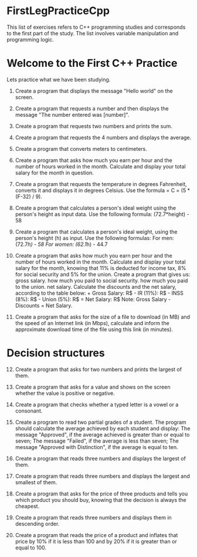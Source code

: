 # FirstLegPracticeCpp

This list of exercises refers to C++ programming studies and corresponds to the first part of the study.
The list involves variable manipulation and programming logic.

# Welcome to the First C++ Practice

Lets practice what we have been studying.

1. Create a program that displays the message "Hello world" on the screen.

2. Create a program that requests a number and then displays the message "The number entered was [number]".

3. Create a program that requests two numbers and prints the sum.

4. Create a program that requests the 4 numbers and displays the average.

5. Create a program that converts meters to centimeters.

6. Create a program that asks how much you earn per hour and the number of hours worked in the month. Calculate and display your total salary for the month in question.

7. Create a program that requests the temperature in degrees Fahrenheit, converts it and displays it in degrees Celsius.
Use the formula = C = (5 * (F-32) / 9).

8. Create a program that calculates a person's ideal weight using the person's height as input data. Use the following formula: (72.7*height) - 58

9. Create a program that calculates a person's ideal weight, using the person's height (h) as input. Use the following formulas:
For men: (72.7*h) - 58
For women: (62.1*h) - 44.7

10. Create a program that asks how much you earn per hour and the number of hours worked in the month.
Calculate and display your total salary for the month, knowing that 11% is deducted for income tax, 8% for social security and 5% for the union. Create a program that gives us:
gross salary.
how much you paid to social security.
how much you paid to the union.
net salary. Calculate the discounts and the net salary, according to the table below: + Gross Salary: R$ - IR (11%): R$ - INSS (8%): ​​R$ - Union (5%): R$ = Net Salary: R$ Note: Gross Salary - Discounts = Net Salary. 

11. Create a program that asks for the size of a file to download (in MB) and the speed of an Internet link (in Mbps), calculate and inform the approximate download time of the file using this link (in minutes). 

# Decision structures

12. Create a program that asks for two numbers and prints the largest of them.

13. Create a program that asks for a value and shows on the screen whether the value is positive or negative.

14. Create a program that checks whether a typed letter is a vowel or a consonant.

15. Create a program to read two partial grades of a student.
The program should calculate the average achieved by each student and display:
The message "Approved", if the average achieved is greater than or equal to seven;
The message "Failed", if the average is less than seven;
The message "Approved with Distinction", if the average is equal to ten.

16. Create a program that reads three numbers and displays the largest of them.

17. Create a program that reads three numbers and displays the largest and smallest of them.

18. Create a program that asks for the price of three products and tells you which product you should buy, knowing that the decision is always the cheapest.

19. Create a program that reads three numbers and displays them in descending order.

20. Create a program that reads the price of a product and inflates that price by 10% if it is less than 100 and by 20% if it is greater than or equal to 100.
